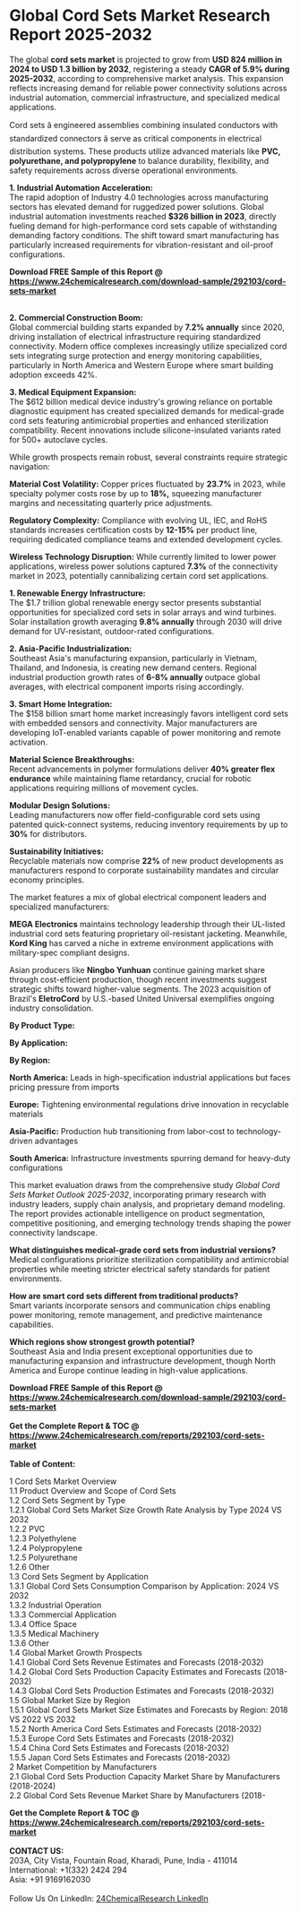 <h1>Global Cord Sets Market Research Report 2025-2032</h1><p>The global <strong>cord sets market</strong> is projected to grow from <strong>USD 824 million in 2024 to USD 1.3 billion by 2032</strong>, registering a steady <strong>CAGR of 5.9% during 2025-2032</strong>, according to comprehensive market analysis. This expansion reflects increasing demand for reliable power connectivity solutions across industrial automation, commercial infrastructure, and specialized medical applications.</p><p>Cord sets â engineered assemblies combining insulated conductors with standardized connectors â serve as critical components in electrical distribution systems. These products utilize advanced materials like <strong>PVC, polyurethane, and polypropylene</strong> to balance durability, flexibility, and safety requirements across diverse operational environments.</p><p><strong>1. Industrial Automation Acceleration:</strong><br>
The rapid adoption of Industry 4.0 technologies across manufacturing sectors has elevated demand for ruggedized power solutions. Global industrial automation investments reached <strong>$326 billion in 2023</strong>, directly fueling demand for high-performance cord sets capable of withstanding demanding factory conditions. The shift toward smart manufacturing has particularly increased requirements for vibration-resistant and oil-proof configurations.</p><div><b>Download FREE Sample of this Report @ 
            <a href="https://www.24chemicalresearch.com/download-sample/292103/cord-sets-market">
            https://www.24chemicalresearch.com/download-sample/292103/cord-sets-market</a></b></div><br><p><strong>2. Commercial Construction Boom:</strong><br>
Global commercial building starts expanded by <strong>7.2% annually</strong> since 2020, driving installation of electrical infrastructure requiring standardized connectivity. Modern office complexes increasingly utilize specialized cord sets integrating surge protection and energy monitoring capabilities, particularly in North America and Western Europe where smart building adoption exceeds 42%.</p><p><strong>3. Medical Equipment Expansion:</strong><br>
The $612 billion medical device industry's growing reliance on portable diagnostic equipment has created specialized demands for medical-grade cord sets featuring antimicrobial properties and enhanced sterilization compatibility. Recent innovations include silicone-insulated variants rated for 500+ autoclave cycles.</p><p>While growth prospects remain robust, several constraints require strategic navigation:</p><p><strong>Material Cost Volatility:</strong> Copper prices fluctuated by <strong>23.7%</strong> in 2023, while specialty polymer costs rose by up to <strong>18%,</strong> squeezing manufacturer margins and necessitating quarterly price adjustments.</p><p><strong>Regulatory Complexity:</strong> Compliance with evolving UL, IEC, and RoHS standards increases certification costs by <strong>12-15%</strong> per product line, requiring dedicated compliance teams and extended development cycles.</p><p><strong>Wireless Technology Disruption:</strong> While currently limited to lower power applications, wireless power solutions captured <strong>7.3%</strong> of the connectivity market in 2023, potentially cannibalizing certain cord set applications.</p><p><strong>1. Renewable Energy Infrastructure:</strong><br>
The $1.7 trillion global renewable energy sector presents substantial opportunities for specialized cord sets in solar arrays and wind turbines. Solar installation growth averaging <strong>9.8% annually</strong> through 2030 will drive demand for UV-resistant, outdoor-rated configurations.</p><p><strong>2. Asia-Pacific Industrialization:</strong><br>
Southeast Asia's manufacturing expansion, particularly in Vietnam, Thailand, and Indonesia, is creating new demand centers. Regional industrial production growth rates of <strong>6-8% annually</strong> outpace global averages, with electrical component imports rising accordingly.</p><p><strong>3. Smart Home Integration:</strong><br>
The $158 billion smart home market increasingly favors intelligent cord sets with embedded sensors and connectivity. Major manufacturers are developing IoT-enabled variants capable of power monitoring and remote activation.</p><p><strong>Material Science Breakthroughs:</strong><br>
	Recent advancements in polymer formulations deliver <strong>40% greater flex endurance</strong> while maintaining flame retardancy, crucial for robotic applications requiring millions of movement cycles.</p><p><strong>Modular Design Solutions:</strong><br>
	Leading manufacturers now offer field-configurable cord sets using patented quick-connect systems, reducing inventory requirements by up to <strong>30%</strong> for distributors.</p><p><strong>Sustainability Initiatives:</strong><br>
	Recyclable materials now comprise <strong>22%</strong> of new product developments as manufacturers respond to corporate sustainability mandates and circular economy principles.</p><p>The market features a mix of global electrical component leaders and specialized manufacturers:</p><p><strong>MEGA Electronics</strong> maintains technology leadership through their UL-listed industrial cord sets featuring proprietary oil-resistant jacketing. Meanwhile, <strong>Kord King</strong> has carved a niche in extreme environment applications with military-spec compliant designs.</p><p>Asian producers like <strong>Ningbo Yunhuan</strong> continue gaining market share through cost-efficient production, though recent investments suggest strategic shifts toward higher-value segments. The 2023 acquisition of Brazil's <strong>EletroCord</strong> by U.S.-based United Universal exemplifies ongoing industry consolidation.</p><p><strong>By Product Type:</strong></p><p><strong>By Application:</strong></p><p><strong>By Region:</strong></p><p><strong>North America:</strong> Leads in high-specification industrial applications but faces pricing pressure from imports</p><p><strong>Europe:</strong> Tightening environmental regulations drive innovation in recyclable materials</p><p><strong>Asia-Pacific:</strong> Production hub transitioning from labor-cost to technology-driven advantages</p><p><strong>South America:</strong> Infrastructure investments spurring demand for heavy-duty configurations</p><p>This market evaluation draws from the comprehensive study <em>Global Cord Sets Market Outlook 2025-2032</em>, incorporating primary research with industry leaders, supply chain analysis, and proprietary demand modeling. The report provides actionable intelligence on product segmentation, competitive positioning, and emerging technology trends shaping the power connectivity landscape.</p><p><strong>What distinguishes medical-grade cord sets from industrial versions?</strong><br>
Medical configurations prioritize sterilization compatibility and antimicrobial properties while meeting stricter electrical safety standards for patient environments.</p><p><strong>How are smart cord sets different from traditional products?</strong><br>
Smart variants incorporate sensors and communication chips enabling power monitoring, remote management, and predictive maintenance capabilities.</p><p><strong>Which regions show strongest growth potential?</strong><br>
Southeast Asia and India present exceptional opportunities due to manufacturing expansion and infrastructure development, though North America and Europe continue leading in high-value applications.</p><div><b>Download FREE Sample of this Report @ 
            <a href="https://www.24chemicalresearch.com/download-sample/292103/cord-sets-market">
            https://www.24chemicalresearch.com/download-sample/292103/cord-sets-market</a></b></div><br><div><b>Get the Complete Report & TOC @ 
            <a href="https://www.24chemicalresearch.com/reports/292103/cord-sets-market">
            https://www.24chemicalresearch.com/reports/292103/cord-sets-market</a></b></div><br>
            <b>Table of Content:</b><p>1 Cord Sets Market Overview<br />
    1.1 Product Overview and Scope of Cord Sets<br />
    1.2 Cord Sets Segment by Type<br />
        1.2.1 Global Cord Sets Market Size Growth Rate Analysis by Type 2024 VS 2032<br />
        1.2.2 PVC<br />
        1.2.3 Polyethylene<br />
        1.2.4 Polypropylene<br />
        1.2.5 Polyurethane<br />
        1.2.6 Other<br />
    1.3 Cord Sets Segment by Application<br />
        1.3.1 Global Cord Sets Consumption Comparison by Application: 2024 VS 2032<br />
        1.3.2 Industrial Operation<br />
        1.3.3 Commercial Application<br />
        1.3.4 Office Space<br />
        1.3.5 Medical Machinery<br />
        1.3.6 Other<br />
    1.4 Global Market Growth Prospects<br />
        1.4.1 Global Cord Sets Revenue Estimates and Forecasts (2018-2032)<br />
        1.4.2 Global Cord Sets Production Capacity Estimates and Forecasts (2018-2032)<br />
        1.4.3 Global Cord Sets Production Estimates and Forecasts (2018-2032)<br />
    1.5 Global Market Size by Region<br />
        1.5.1 Global Cord Sets Market Size Estimates and Forecasts by Region: 2018 VS 2022 VS 2032<br />
        1.5.2 North America Cord Sets Estimates and Forecasts (2018-2032)<br />
        1.5.3 Europe Cord Sets Estimates and Forecasts (2018-2032)<br />
        1.5.4 China Cord Sets Estimates and Forecasts (2018-2032)<br />
        1.5.5 Japan Cord Sets Estimates and Forecasts (2018-2032)<br />
2 Market Competition by Manufacturers<br />
    2.1 Global Cord Sets Production Capacity Market Share by Manufacturers (2018-2024)<br />
    2.2 Global Cord Sets Revenue Market Share by Manufacturers (2018-</p><div><b>Get the Complete Report & TOC @ 
            <a href="https://www.24chemicalresearch.com/reports/292103/cord-sets-market">
            https://www.24chemicalresearch.com/reports/292103/cord-sets-market</a></b></div><br><b>CONTACT US:</b><br>
            203A, City Vista, Fountain Road, Kharadi, Pune, India - 411014<br>
            International: +1(332) 2424 294<br>
            Asia: +91 9169162030 <br><br>
            Follow Us On LinkedIn: <a href="https://www.linkedin.com/company/24chemicalresearch/">24ChemicalResearch LinkedIn</a>